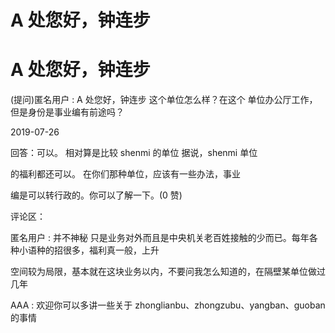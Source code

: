 # A 处您好，钟连步

# A 处您好，钟连步

(提问)匿名用户 : A 处您好，钟连步 这个单位怎么样？在这个 单位办公厅工作，但是身份是事业编有前途吗？

2019-07-26

回答：可以。 相对算是比较 shenmi 的单位 据说，shenmi 单位

的福利都还可以。 在你们那种单位，应该有一些办法，事业

编是可以转行政的。你可以了解一下。(0 赞)

评论区：

匿名用户 : 并不神秘 只是业务对外而且是中央机关老百姓接触的少而已。每年各种小语种的招很多，福利真一般，上升

空间较为局限，基本就在这块业务以内，不要问我怎么知道的，在隔壁某单位做过几年

AAA : 欢迎你可以多讲一些关于 zhonglianbu、zhongzubu、yangban、guoban 的事情